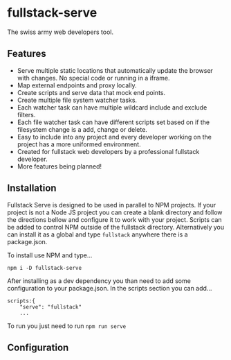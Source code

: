 # fullstack-serve
The swiss army web developers tool.

## Features
 - Serve multiple static locations that automatically update the browser with changes.  No special code or running in a iframe.
 - Map external endpoints and proxy locally.
 - Create scripts and serve data that mock end points.
 - Create multiple file system watcher tasks.
 - Each watcher task can have multiple wildcard include and exclude filters.
 - Each file watcher task can have different scripts set based on if the filesystem change is a add, change or delete.
 - Easy to include into any project and every developer working on the project has a more uniformed environment.
 - Created for fullstack web developers by a professional fullstack developer.
 - More features being planned!


## Installation

Fullstack Serve is designed to be used in parallel to NPM projects. If your project is not a Node JS project you can create
a blank directory and follow the directions bellow and configure it to work with your project.  Scripts can be added to control NPM outside of the fullstack directory.
Alternatively you can install it as a global and type `fullstack` anywhere there is a package.json. 

To install use NPM and type...

`npm i -D fullstack-serve`

After installing as a dev dependency you than need to add some configuration to your package.json.
In the scripts section you can add...

```
scripts:{
    "serve": "fullstack"
    ...
```

To run you just need to run `npm run serve`

## Configuration